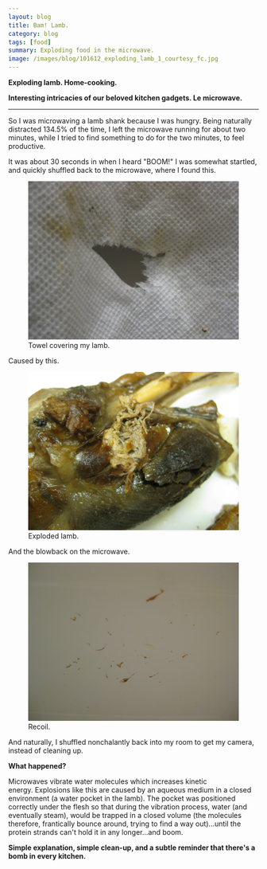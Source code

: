 ```yaml
---
layout: blog
title: Bam! Lamb.
category: blog
tags: [food]  
summary: Exploding food in the microwave.
image: /images/blog/101612_exploding_lamb_1_courtesy_fc.jpg
---
```


**Exploding lamb. Home-cooking.**

**Interesting intricacies of our beloved kitchen gadgets. Le microwave.**

---

So I was microwaving a lamb shank because I was hungry. Being naturally distracted 134.5% of the time, I left the microwave running for about two minutes, while I tried to find something to do for the two minutes, to feel productive.

It was about 30 seconds in when I heard "BOOM!" I was somewhat startled, and quickly shuffled back to the microwave, where I found this.

<figure>
    <img src="/images/blog/101612_exploding_lamb_2_courtesy_fc.jpg"></img>
    <figcaption>Towel covering my lamb.</figcaption>
</figure>

Caused by this.

<figure>
    <img src="/images/blog/101612_exploding_lamb_1_courtesy_fc.jpg"></img>
    <figcaption>Exploded lamb.</figcaption>
</figure>

And the blowback on the microwave.

<figure>
    <img src="/images/blog/101612_exploding_lamb_3_courtesy_fc.jpg"></img>
    <figcaption>Recoil.</figcaption>
</figure>

And naturally, I shuffled nonchalantly back into my room to get my camera, instead of cleaning up.

**What happened?**

Microwaves vibrate water molecules which increases kinetic energy. Explosions like this are caused by an aqueous medium in a closed environment (a water pocket in the lamb). The pocket was positioned correctly under the flesh so that during the vibration process, water (and eventually steam), would be trapped in a closed volume (the molecules therefore, frantically bounce around, trying to find a way out)...until the protein strands can't hold it in any longer...and boom.

**Simple explanation, simple clean-up, and a subtle reminder that there's a bomb in every kitchen.**
